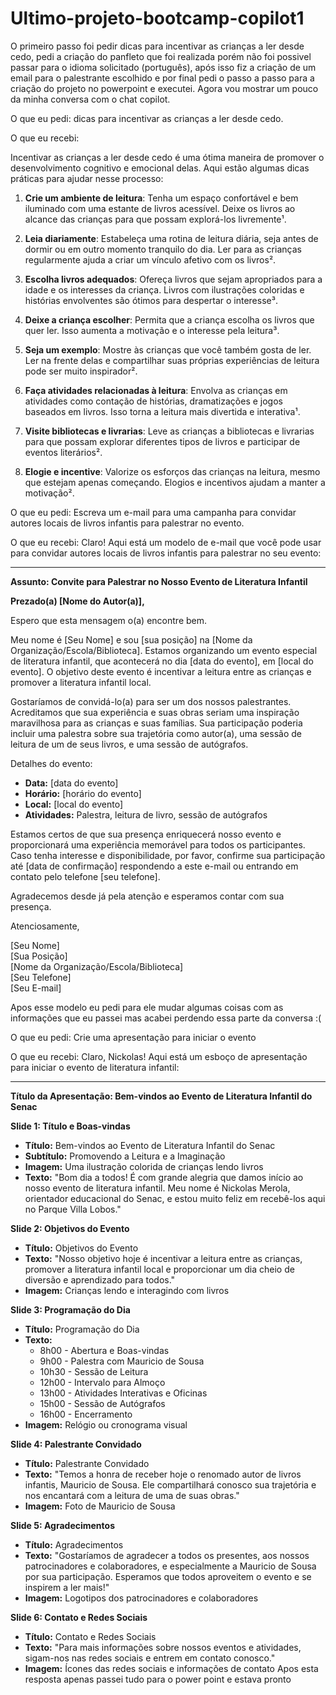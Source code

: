 # Ultimo-projeto-bootcamp-copilot1
O primeiro passo foi pedir dicas para incentivar as crianças a ler desde cedo, pedi a criação do panfleto que foi realizada porém não foi possivel passar para o idioma solicitado (português), após isso fiz a criação de um email para o palestrante escolhido e por final pedi o passo a passo para a criação do projeto no powerpoint e executei.
Agora vou mostrar um pouco da minha conversa com o chat copilot.

O que eu pedi: dicas para incentivar as crianças a ler desde cedo.

O que eu recebi:

Incentivar as crianças a ler desde cedo é uma ótima maneira de promover o desenvolvimento cognitivo e emocional delas. Aqui estão algumas dicas práticas para ajudar nesse processo:

1. **Crie um ambiente de leitura**: Tenha um espaço confortável e bem iluminado com uma estante de livros acessível. Deixe os livros ao alcance das crianças para que possam explorá-los livremente¹.

2. **Leia diariamente**: Estabeleça uma rotina de leitura diária, seja antes de dormir ou em outro momento tranquilo do dia. Ler para as crianças regularmente ajuda a criar um vínculo afetivo com os livros².

3. **Escolha livros adequados**: Ofereça livros que sejam apropriados para a idade e os interesses da criança. Livros com ilustrações coloridas e histórias envolventes são ótimos para despertar o interesse³.

4. **Deixe a criança escolher**: Permita que a criança escolha os livros que quer ler. Isso aumenta a motivação e o interesse pela leitura³.

5. **Seja um exemplo**: Mostre às crianças que você também gosta de ler. Ler na frente delas e compartilhar suas próprias experiências de leitura pode ser muito inspirador².

6. **Faça atividades relacionadas à leitura**: Envolva as crianças em atividades como contação de histórias, dramatizações e jogos baseados em livros. Isso torna a leitura mais divertida e interativa¹.

7. **Visite bibliotecas e livrarias**: Leve as crianças a bibliotecas e livrarias para que possam explorar diferentes tipos de livros e participar de eventos literários².

8. **Elogie e incentive**: Valorize os esforços das crianças na leitura, mesmo que estejam apenas começando. Elogios e incentivos ajudam a manter a motivação².

O que eu pedi: Escreva um e-mail para uma campanha para convidar autores locais de livros infantis para palestrar no evento.

O que eu recebi: Claro! Aqui está um modelo de e-mail que você pode usar para convidar autores locais de livros infantis para palestrar no seu evento:

---

**Assunto: Convite para Palestrar no Nosso Evento de Literatura Infantil**

**Prezado(a) [Nome do Autor(a)],**

Espero que esta mensagem o(a) encontre bem.

Meu nome é [Seu Nome] e sou [sua posição] na [Nome da Organização/Escola/Biblioteca]. Estamos organizando um evento especial de literatura infantil, que acontecerá no dia [data do evento], em [local do evento]. O objetivo deste evento é incentivar a leitura entre as crianças e promover a literatura infantil local.

Gostaríamos de convidá-lo(a) para ser um dos nossos palestrantes. Acreditamos que sua experiência e suas obras seriam uma inspiração maravilhosa para as crianças e suas famílias. Sua participação poderia incluir uma palestra sobre sua trajetória como autor(a), uma sessão de leitura de um de seus livros, e uma sessão de autógrafos.

Detalhes do evento:
- **Data:** [data do evento]
- **Horário:** [horário do evento]
- **Local:** [local do evento]
- **Atividades:** Palestra, leitura de livro, sessão de autógrafos

Estamos certos de que sua presença enriquecerá nosso evento e proporcionará uma experiência memorável para todos os participantes. Caso tenha interesse e disponibilidade, por favor, confirme sua participação até [data de confirmação] respondendo a este e-mail ou entrando em contato pelo telefone [seu telefone].

Agradecemos desde já pela atenção e esperamos contar com sua presença.

Atenciosamente,

[Seu Nome]  
[Sua Posição]  
[Nome da Organização/Escola/Biblioteca]  
[Seu Telefone]  
[Seu E-mail]

Apos esse modelo eu pedi para ele mudar algumas coisas com as informações que eu passei mas acabei perdendo essa parte da conversa :(

O que eu pedi: Crie uma apresentação para iniciar o evento

O que eu recebi: Claro, Nickolas! Aqui está um esboço de apresentação para iniciar o evento de literatura infantil:

---

**Título da Apresentação: Bem-vindos ao Evento de Literatura Infantil do Senac**

**Slide 1: Título e Boas-vindas**
- **Título:** Bem-vindos ao Evento de Literatura Infantil do Senac
- **Subtítulo:** Promovendo a Leitura e a Imaginação
- **Imagem:** Uma ilustração colorida de crianças lendo livros
- **Texto:** "Bom dia a todos! É com grande alegria que damos início ao nosso evento de literatura infantil. Meu nome é Nickolas Merola, orientador educacional do Senac, e estou muito feliz em recebê-los aqui no Parque Villa Lobos."

**Slide 2: Objetivos do Evento**
- **Título:** Objetivos do Evento
- **Texto:** "Nosso objetivo hoje é incentivar a leitura entre as crianças, promover a literatura infantil local e proporcionar um dia cheio de diversão e aprendizado para todos."
- **Imagem:** Crianças lendo e interagindo com livros

**Slide 3: Programação do Dia**
- **Título:** Programação do Dia
- **Texto:** 
  - 8h00 - Abertura e Boas-vindas
  - 9h00 - Palestra com Mauricio de Sousa
  - 10h30 - Sessão de Leitura
  - 12h00 - Intervalo para Almoço
  - 13h00 - Atividades Interativas e Oficinas
  - 15h00 - Sessão de Autógrafos
  - 16h00 - Encerramento
- **Imagem:** Relógio ou cronograma visual

**Slide 4: Palestrante Convidado**
- **Título:** Palestrante Convidado
- **Texto:** "Temos a honra de receber hoje o renomado autor de livros infantis, Mauricio de Sousa. Ele compartilhará conosco sua trajetória e nos encantará com a leitura de uma de suas obras."
- **Imagem:** Foto de Mauricio de Sousa

**Slide 5: Agradecimentos**
- **Título:** Agradecimentos
- **Texto:** "Gostaríamos de agradecer a todos os presentes, aos nossos patrocinadores e colaboradores, e especialmente a Mauricio de Sousa por sua participação. Esperamos que todos aproveitem o evento e se inspirem a ler mais!"
- **Imagem:** Logotipos dos patrocinadores e colaboradores

**Slide 6: Contato e Redes Sociais**
- **Título:** Contato e Redes Sociais
- **Texto:** "Para mais informações sobre nossos eventos e atividades, sigam-nos nas redes sociais e entrem em contato conosco."
- **Imagem:** Ícones das redes sociais e informações de contato
Apos esta resposta apenas passei tudo para o power point e estava pronto 
